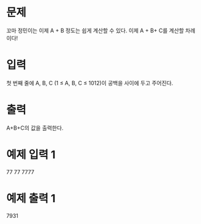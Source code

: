 # 문제
꼬마 정민이는 이제 A + B 정도는 쉽게 계산할 수 있다. 이제 A + B+ C를 계산할 차례이다!

# 입력
첫 번째 줄에 A, B, C (1 ≤ A, B, C ≤ 1012)이 공백을 사이에 두고 주어진다.

# 출력
A+B+C의 값을 출력한다.

# 예제 입력 1 
77 77 7777
# 예제 출력 1 
7931
